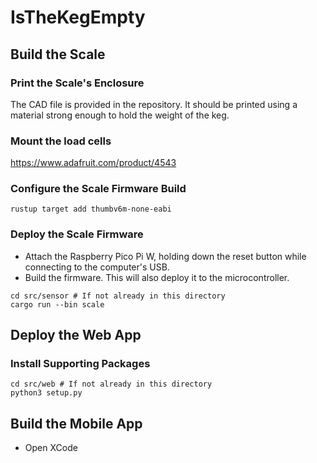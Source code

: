 # IsTheKegEmpty

## Build the Scale

### Print the Scale's Enclosure

The CAD file is provided in the repository. It should be printed using a material strong enough to hold the weight of the keg.

### Mount the load cells

https://www.adafruit.com/product/4543

### Configure the Scale Firmware Build

```
rustup target add thumbv6m-none-eabi
```

### Deploy the Scale Firmware

* Attach the Raspberry Pico Pi W, holding down the reset button while connecting to the computer's USB.
* Build the firmware. This will also deploy it to the microcontroller.

```
cd src/sensor # If not already in this directory
cargo run --bin scale
```

## Deploy the Web App

### Install Supporting Packages

```
cd src/web # If not already in this directory
python3 setup.py
```

## Build the Mobile App

* Open XCode